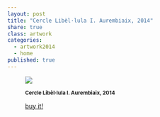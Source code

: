 ```yaml
---
layout: post
title: "Cercle Libèl·lula I. Aurembiaix, 2014"
share: true
class: artwork
categories:
  - artwork2014
  - home
published: true
---
```


<figure class="text-center">
	<img src="http://www.artinpocket.cat/wp-content/uploads/2014/07/2-cercle-libellula-i-aurembiaix-2014-watermark.jpg">
	<figcaption>
		<p><small><strong>Cercle Libèl·lula I. Aurembiaix, 2014</strong></small></p>
		<p><a href="http://www.artinpocket.cat/product/cercle-libel%C2%B7lula-i-aurembiaix-2014/" class="btn btn-primary btn-lg"><i class="fa fa-credit-card"></i> buy it!</a></p>
	</figcaption>
</figure>